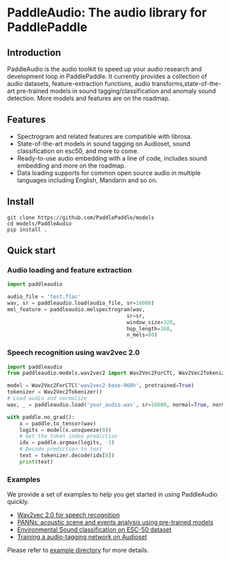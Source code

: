 # PaddleAudio:  The audio library for PaddlePaddle

## Introduction
PaddleAudio is the audio toolkit to speed up your audio research and development loop in PaddlePaddle. It currently provides a collection of audio datasets, feature-extraction functions, audio transforms,state-of-the-art pre-trained models in sound tagging/classification and anomaly sound detection. More models and features are on the roadmap.



## Features
- Spectrogram and related features are compatible with librosa.
- State-of-the-art models in sound tagging on Audioset, sound classification on esc50, and more to come.
- Ready-to-use audio embedding with a line of code, includes sound embedding and more on the roadmap.
- Data loading supports for common open source audio in multiple languages including English, Mandarin and so on.


## Install
```
git clone https://github.com/PaddlePaddle/models
cd models/PaddleAudio
pip install .

```

## Quick start
### Audio loading and feature extraction
``` python
import paddleaudio

audio_file = 'test.flac'
wav, sr = paddleaudio.load(audio_file, sr=16000)
mel_feature = paddleaudio.melspectrogram(wav,
                                       sr=sr,
                                       window_size=320,
                                       hop_length=160,
                                       n_mels=80)
```

### Speech recognition using wav2vec 2.0
``` python
import paddleaudio
from paddleaudio.models.wav2vec2 import Wav2Vec2ForCTC, Wav2Vec2Tokenizer

model = Wav2Vec2ForCTC('wav2vec2-base-960h', pretrained=True)
tokenizer = Wav2Vec2Tokenizer()
# Load audio and normalize
wav, _ = paddleaudio.load('your_audio.wav', sr=16000, normal=True, norm_type='gaussian')

with paddle.no_grad():
    x = paddle.to_tensor(wav)
    logits = model(x.unsqueeze(0))
    # Get the token index prediction
    idx = paddle.argmax(logits, -1)
    # Decode prediction to text
    text = tokenizer.decode(idx[0])
    print(text)

```

###  Examples
We provide a set of examples to help you get started in using PaddleAudio quickly.

- [Wav2vec 2.0 for speech recognition](./examples/wav2vec2)
- [PANNs:  acoustic scene and events analysis using pre-trained models](./examples/panns)
- [Environmental Sound classification on ESC-50 dataset](./examples/sound_classification)
- [Training a audio-tagging network on Audioset](./examples/audioset_training)

Please refer to [example directory](./examples) for more details.
